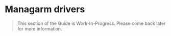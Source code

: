 # Managarm drivers

> This section of the Guide is Work-In-Progress. Please come back later for more information.
